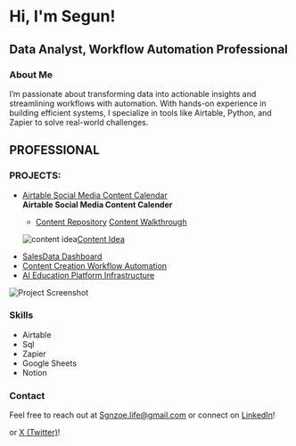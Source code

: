 <h1>Hi, I'm Segun!</h1>
  <h2>Data Analyst, Workflow Automation Professional</h2>

  <h3>About Me</h3>
  <p>I’m passionate about transforming data into actionable insights and streamlining workflows with automation. With hands-on experience in building efficient systems, I specialize in tools like Airtable, Python, and Zapier to solve real-world challenges.</p>

  <h2>PROFESSIONAL</h2>
  <h3>PROJECTS:</h3>
  <ul>
    <li><a href="#">Airtable Social Media Content Calendar</a></li>
    <b>Airtable Social Media Content Calender</b>
    
- [Content Repository](https://github.com/Syllaboi/Data-Analysis-Project-Documentation/tree/Social-Media-Content-Automation)  <a href="https://youtu.be/d2jhX3dzgYk">Content Walkthrough</a>
  
![content idea](https://github.com/user-attachments/assets/19438d4a-3e8a-4e63-8b83-cf1c5fe20770)<a href="https://github.com/Syllaboi/Data-Analysis-Project-Documentation/tree/Social-Media-Content-Automation">Content Idea</a>
    
  <li><a href="#">SalesData Dashboard</a></li>
    <li><a href="#">Content Creation Workflow Automation</a></li>
    <li><a href="#">AI Education Platform Infrastructure</a></li>
  </ul>
  <img src="path/to/your/image.png" alt="Project Screenshot" style="max-width: 100%;">

  <h3>Skills</h3>
  <ul>
    <li>Airtable</li>
    <li>Sql</li>
    <li>Zapier</li>
    <li>Google Sheets</li>
    <li>Notion</li>
  </ul>

  <h3>Contact</h3>
  <p>Feel free to reach out at <a href="mailto:sgnzoe.life@gmail.com">Sgnzoe.life@gmail.com</a> or connect on <a href="https://linkedin.com/in/segunexploresdata/">LinkedIn</a>!</p>
</div> or
<a href="https://twitter.com/chinnyeddy">X (Twitter)</a>!</p>
</div>

<!--
**joshmadakor1/joshmadakor1** is a ✨ _special_ ✨ repository because its `README.md` (this file) appears on your GitHub profile.

Here are some ideas to get you started:

- 🔭 I’m currently working on ...
- 🌱 I’m currently learning ...
- 👯 I’m looking to collaborate on ...
- 🤔 I’m looking for help with ...
- 💬 Ask me about ...
- 📫 How to reach me: ...
- 😄 Pronouns: ...
- ⚡ Fun fact: ...
-->

